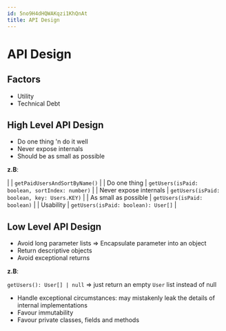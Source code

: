 ```yaml
---
id: 5no9H4dHQWAKqzi1KhQnAt
title: API Design
---
```





# API Design

## Factors

* Utility
* Technical Debt

## High Level API Design

+ Do one thing 'n do it well
+ Never expose internals
+ Should be as small as possible

__z.B__: 

|                        | `getPaidUsersAndSortByName()`                  |
| Do one thing           | `getUsers(isPaid: boolean, sortIndex: number)` |
| Never expose internals | `getUsers(isPaid: boolean, key: Users.KEY)`    |
| As small as possible   | `getUsers(isPaid: boolean)`                    |
| Usability              | `getUsers(isPaid: boolean): User[]`            |

## Low Level API Design

+ Avoid long parameter lists => Encapsulate parameter into an object
+ Return descriptive objects
+ Avoid exceptional returns

__z.B__:

`getUsers(): User[] | null` => just return an empty `User` list instead of null

+ Handle exceptional circumstances: may mistakenly leak the details of internal implementations
+ Favour immutability
+ Favour private classes, fields and methods


